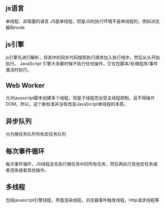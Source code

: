## js语言
单线程、非阻塞的语言
JS是单线程，但是JS的执行环境不是单线程的，例如浏览器和node

## js引擎
js引擎先进行解析，将其中的同步代码按照执行顺序加入执行栈中，然后从头开始执行。
JavaScript 引擎大多数时候不执行任何操作，它仅在脚本/处理程序/事件激活时执行。

## Web Worker
允许javascript脚本创建多个线程，但是子线程完全受主线程控制，且不得操作DOM。所以，这个新标准并没有改变JavaScript单线程的本质。

## 异步队列
分为微任务队列号和宏任务队列

## 每次事件循环
每次事件循环，JS线程会先执行微任务中的所有任务，然后再执行其他宏任务或者渲染或者其他操作。

## 多线程
包括javascript引擎线程，界面渲染线程，浏览器事件触发线程，Http请求线程等